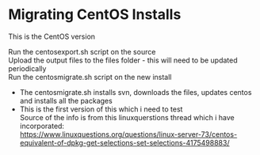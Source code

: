 # Migrating CentOS Installs
This is the CentOS version

Run the centosexport.sh script on the source\
Upload the output files to the files folder - this will need to be updated periodically\
Run the centosmigrate.sh script on the new install
- The centosmigrate.sh installs svn, downloads the files, updates centos and installs all the packages
- This is the first version of this which i need to test\
Source of the info is from this linuxquerstions thread which i have incorporated:\
https://www.linuxquestions.org/questions/linux-server-73/centos-equivalent-of-dpkg-get-selections-set-selections-4175498883/
